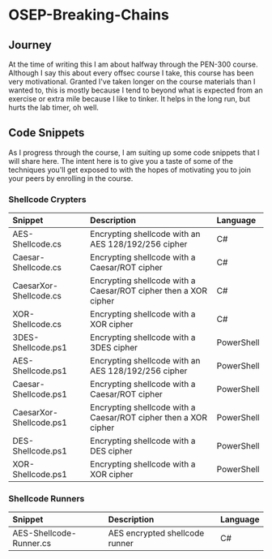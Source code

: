 # OSEP-Breaking-Chains

## Journey

At the time of writing this I am about halfway through the PEN-300 course. Although I say this about every offsec course I take, this course has been very motivational. Granted I've taken longer on the course materials than I wanted to, this is mostly because I tend to beyond what is expected from an exercise or extra mile because I like to tinker. It helps in the long run, but hurts the lab timer, oh well. 

## Code Snippets

As I progress through the course, I am suiting up some code snippets that I will share here. The intent here is to give you a taste of some of the techniques you'll get exposed to with the hopes of motivating you to join your peers by enrolling in the course.

### Shellcode Crypters

| Snippet | Description | Language
| :-- | :--| :--|
| AES-Shellcode.cs | Encrypting shellcode with an AES 128/192/256 cipher | C# |
| Caesar-Shellcode.cs | Encrypting shellcode with a Caesar/ROT cipher | C# |
| CaesarXor-Shellcode.cs | Encrypting shellcode with a Caesar/ROT cipher then a XOR cipher | C# |
| XOR-Shellcode.cs | Encrypting shellcode with a XOR cipher | C# |
| 3DES-Shellcode.ps1 | Encrypting shellcode with a 3DES cipher | PowerShell |
| AES-Shellcode.ps1 | Encrypting shellcode with an AES 128/192/256 cipher | PowerShell |
| Caesar-Shellcode.ps1 | Encrypting shellcode with a Caesar/ROT cipher | PowerShell |
| CaesarXor-Shellcode.ps1 | Encrypting shellcode with a Caesar/ROT cipher then a XOR cipher | PowerShell |
| DES-Shellcode.ps1 | Encrypting shellcode with a DES cipher | PowerShell |
| XOR-Shellcode.ps1 | Encrypting shellcode with a XOR cipher | PowerShell |

### Shellcode Runners

| Snippet | Description | Language
| :-- | :--| :--|
| AES-Shellcode-Runner.cs | AES encrypted shellcode runner | C# |
